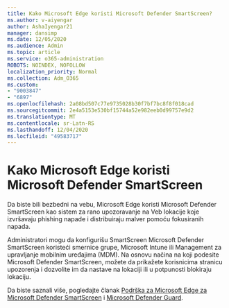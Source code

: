 ```yaml
---
title: Kako Microsoft Edge koristi Microsoft Defender SmartScreen?
ms.author: v-aiyengar
author: AshaIyengar21
manager: dansimp
ms.date: 12/05/2020
ms.audience: Admin
ms.topic: article
ms.service: o365-administration
ROBOTS: NOINDEX, NOFOLLOW
localization_priority: Normal
ms.collection: Adm_O365
ms.custom:
- "9003847"
- "6897"
ms.openlocfilehash: 2a08bd507c77e9735028b30f7bf7bc8f8f018cad
ms.sourcegitcommit: 2e4a5153e530bf15744a52e982eeb0d99757e9d2
ms.translationtype: MT
ms.contentlocale: sr-Latn-RS
ms.lasthandoff: 12/04/2020
ms.locfileid: "49583717"
---
```

# <a name="how-microsoft-edge-uses-microsoft-defender-smartscreen"></a>Kako Microsoft Edge koristi Microsoft Defender SmartScreen

Da biste bili bezbedni na vebu, Microsoft Edge koristi Microsoft Defender SmartScreen kao sistem za rano upozoravanje na Veb lokacije koje izvršavaju phishing napade i distribuiraju malver pomoću fokusiranih napada.

Administratori mogu da konfigurišu SmartScreen Microsoft Defender SmartScreen koristeći smernice grupe, Microsoft Intune ili Management za upravljanje mobilnim uređajima (MDM). Na osnovu načina na koji podesite Microsoft Defender SmartScreen, možete da prikažete korisnicima stranicu upozorenja i dozvolite im da nastave na lokaciji ili u potpunosti blokiraju lokaciju.

Da biste saznali više, pogledajte članak [Podrška za Microsoft Edge za Microsoft Defender SmartScreen](https://go.microsoft.com/fwlink/?linkid=2133081) i [Microsoft Defender Guard](https://go.microsoft.com/fwlink/?linkid=2132839).